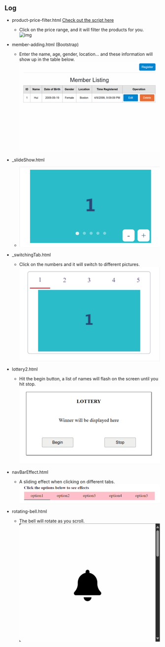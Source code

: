 ## Log

- product-price-filter.html [Check out the script here](https://udnwim.github.io/Javascript-Practice/)
  - Click on the price range, and it will filter the products for you.\
  ![img](./lib/price%20filter.gif)

- member-adding.html (Bootstrap)
  - Enter the name, age, gender, location... and these information will show up in the table below.\
  ![img](./lib/member%20adding.gif)

- _slideShow.html
  - ![img](./lib/slideshow.gif)

- _switchingTab.html
  - Click on the numbers and it will switch to different pictures.\
  ![img](./lib/switchingTab.gif)


- lottery2.html
  - Hit the begin button, a list of names will flash on the screen until you hit stop.\
  ![img](./lib/lottery2.gif)

- navBarEffect.html
  - A sliding effect when clicking on different tabs.\
  ![img](./lib/navbar.gif)
  
- rotating-bell.html
  - The bell will rotate as you scroll.\
  ![img](./lib/rotating-bell.gif)